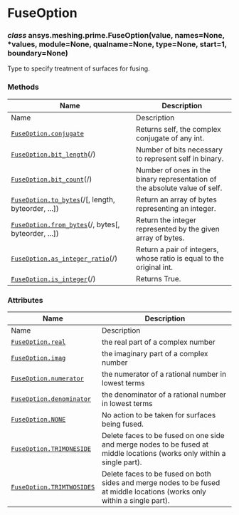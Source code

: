 # FuseOption

<a id="ansys.meshing.prime.FuseOption"></a>

### *class* ansys.meshing.prime.FuseOption(value, names=None, \*values, module=None, qualname=None, type=None, start=1, boundary=None)

Type to specify treatment of surfaces for fusing.

<!-- !! processed by numpydoc !! -->

### Methods

| Name | Description |
|-----------------------------------------------------------------------------------------------------------------------------------------------|----------------------------------------------------------------------------|
| Name | Description |
| [`FuseOption.conjugate`](ansys.meshing.prime.FuseOption.conjugate.md#ansys.meshing.prime.FuseOption.conjugate)                                | Returns self, the complex conjugate of any int.                            |
| [`FuseOption.bit_length`](ansys.meshing.prime.FuseOption.bit_length.md#ansys.meshing.prime.FuseOption.bit_length)(/)                          | Number of bits necessary to represent self in binary.                      |
| [`FuseOption.bit_count`](ansys.meshing.prime.FuseOption.bit_count.md#ansys.meshing.prime.FuseOption.bit_count)(/)                             | Number of ones in the binary representation of the absolute value of self. |
| [`FuseOption.to_bytes`](ansys.meshing.prime.FuseOption.to_bytes.md#ansys.meshing.prime.FuseOption.to_bytes)(/[, length, byteorder, ...])      | Return an array of bytes representing an integer.                          |
| [`FuseOption.from_bytes`](ansys.meshing.prime.FuseOption.from_bytes.md#ansys.meshing.prime.FuseOption.from_bytes)(/, bytes[, byteorder, ...]) | Return the integer represented by the given array of bytes.                |
| [`FuseOption.as_integer_ratio`](ansys.meshing.prime.FuseOption.as_integer_ratio.md#ansys.meshing.prime.FuseOption.as_integer_ratio)(/)        | Return a pair of integers, whose ratio is equal to the original int.       |
| [`FuseOption.is_integer`](ansys.meshing.prime.FuseOption.is_integer.md#ansys.meshing.prime.FuseOption.is_integer)(/)                          | Returns True.                                                              |

### Attributes

| Name | Description |
|-------------------------------------------------------------------------------------------------------------------------|---------------------------------------------------------------------------------------------------------------------------|
| Name | Description |
| [`FuseOption.real`](ansys.meshing.prime.FuseOption.real.md#ansys.meshing.prime.FuseOption.real)                         | the real part of a complex number                                                                                         |
| [`FuseOption.imag`](ansys.meshing.prime.FuseOption.imag.md#ansys.meshing.prime.FuseOption.imag)                         | the imaginary part of a complex number                                                                                    |
| [`FuseOption.numerator`](ansys.meshing.prime.FuseOption.numerator.md#ansys.meshing.prime.FuseOption.numerator)          | the numerator of a rational number in lowest terms                                                                        |
| [`FuseOption.denominator`](ansys.meshing.prime.FuseOption.denominator.md#ansys.meshing.prime.FuseOption.denominator)    | the denominator of a rational number in lowest terms                                                                      |
| [`FuseOption.NONE`](ansys.meshing.prime.FuseOption.NONE.md#ansys.meshing.prime.FuseOption.NONE)                         | No action to be taken for surfaces being fused.                                                                           |
| [`FuseOption.TRIMONESIDE`](ansys.meshing.prime.FuseOption.TRIMONESIDE.md#ansys.meshing.prime.FuseOption.TRIMONESIDE)    | Delete faces to be fused on one side and merge nodes to be fused at middle locations (works only within a single part).   |
| [`FuseOption.TRIMTWOSIDES`](ansys.meshing.prime.FuseOption.TRIMTWOSIDES.md#ansys.meshing.prime.FuseOption.TRIMTWOSIDES) | Delete faces to be fused on both sides and merge nodes to be fused at middle locations (works only within a single part). |
<!-- vale on -->